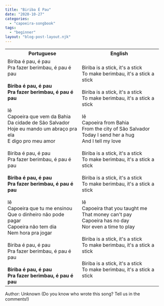 ```yaml
---
title: "Biriba É Pau"
date: "2020-10-27"
categories: 
  - "capoeira-songbook"
tags: 
  - "beginner"
layout: "blog-post-layout.njk"
---
```


<table class="capoeira-table">
    <tr class="header-row">
        <th>Portuguese</th>
        <th>English</th>
    </tr>
    <tr>
        <td>Biriba é pau, é pau<br>Pra fazer berimbau, é pau é pau<br><strong><br>Biriba é pau, é pau<br>Pra fazer berimbau, é pau é pau</strong><br><br>Iê<br>Capoeira que vem da Bahia<br>Da cidade de São Salvador<br>Hoje eu mando um abraço pra ela<br>E digo pro meu amor<br><br>Biriba é pau, é pau<br>Pra fazer berimbau, é pau é pau<br><strong><br>Biriba é pau, é pau<br>Pra fazer berimbau, é pau é pau</strong><br><br>Iê<br>Capoeira que tu me ensinou<br>Que o dinheiro não pode pagar<br>Capoeira não tem dia<br>Nem hora pra jogar<br><br>Biriba é pau, é pau<br>Pra fazer berimbau, é pau é pau<br><strong><br>Biriba é pau, é pau<br>Pra fazer berimbau, é pau é pau</strong></td>
        <td>Biriba is a stick, it's a stick<br>To make berimbau, it's a stick a stick<br><br>Biriba is a stick, it's a stick<br>To make berimbau, it's a stick a stick<br><br>Iê<br>Capoeira from Bahia<br>From the city of São Salvador<br>Today I send her a hug<br>And I tell my love<br><br>Biriba is a stick, it's a stick<br>To make berimbau, it's a stick a stick<br><br>Biriba is a stick, it's a stick<br>To make berimbau, it's a stick a stick<br><br>Iê<br>Capoeira that you taught me<br>That money can't pay<br>Capoeira has no day<br>Nor even a time to play<br><br>Biriba is a stick, it's a stick<br>To make berimbau, it's a stick a stick<br><br>Biriba is a stick, it's a stick<br>To make berimbau, it's a stick a stick</td>
    </tr>
</table>

<figcaption>
Author: Unknown (Do you know who wrote this song? Tell us in the comments!)
</figcaption>